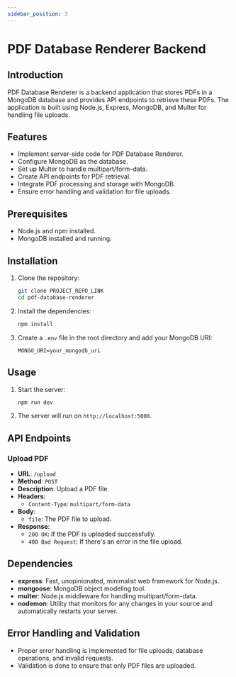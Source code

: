 ```yaml
---
sidebar_position: 3
---
```


# PDF Database Renderer Backend

## Introduction

PDF Database Renderer is a backend application that stores PDFs in a MongoDB database and provides API endpoints to retrieve these PDFs. The application is built using Node.js, Express, MongoDB, and Multer for handling file uploads.

## Features

- Implement server-side code for PDF Database Renderer.
- Configure MongoDB as the database.
- Set up Multer to handle multipart/form-data.
- Create API endpoints for PDF retrieval.
- Integrate PDF processing and storage with MongoDB.
- Ensure error handling and validation for file uploads.

## Prerequisites

- Node.js and npm installed.
- MongoDB installed and running.

## Installation

1. Clone the repository:

    ```bash
    git clone PROJECT_REPO_LINK
    cd pdf-database-renderer
    ```

2. Install the dependencies:

    ```bash
    npm install
    ```

3. Create a `.env` file in the root directory and add your MongoDB URI:

    ```env
    MONGO_URI=your_mongodb_uri
    ```

## Usage

1. Start the server:

    ```bash
    npm run dev
    ```

2. The server will run on `http://localhost:5000`.

## API Endpoints

### Upload PDF

- **URL**: `/upload`
- **Method**: `POST`
- **Description**: Upload a PDF file.
- **Headers**:
  - `Content-Type`: `multipart/form-data`
- **Body**:
  - `file`: The PDF file to upload.
- **Response**:
  - `200 OK`: If the PDF is uploaded successfully.
  - `400 Bad Request`: If there's an error in the file upload.

## Dependencies

- **express**: Fast, unopinionated, minimalist web framework for Node.js.
- **mongoose**: MongoDB object modeling tool.
- **multer**: Node.js middleware for handling multipart/form-data.
- **nodemon**: Utility that monitors for any changes in your source and automatically restarts your server.

## Error Handling and Validation

- Proper error handling is implemented for file uploads, database operations, and invalid requests.
- Validation is done to ensure that only PDF files are uploaded.
